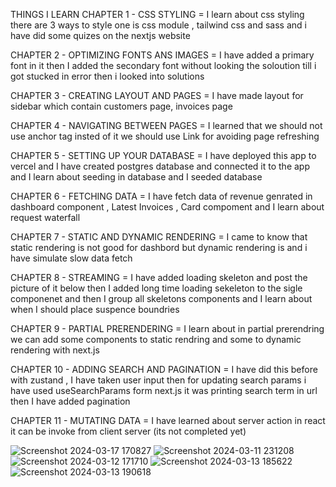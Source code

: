 THINGS I LEARN 
CHAPTER 1 - CSS STYLING = I learn about css styling there are 3 ways to style one is css module , tailwind css and sass and i have did some quizes on the nextjs website 

CHAPTER 2 - OPTIMIZING FONTS ANS IMAGES = I have added a primary font in it then I added the secondary font without looking the soloution till i got stucked in error then i looked into solutions 

CHAPTER 3 - CREATING LAYOUT AND PAGES = I have made layout for sidebar which contain customers page, invoices page

CHAPTER 4 - NAVIGATING BETWEEN PAGES = I learned that we should not use anchor tag insted of it we should use Link for avoiding page refreshing

CHAPTER 5 - SETTING UP YOUR DATABASE = I have deployed this app to vercel and  I have created postgres database and connected it to the app and I learn about seeding in database and I seeded database

CHAPTER 6 - FETCHING DATA = I have fetch data of revenue genrated in dashboard component , Latest Invoices , Card compoment and I learn about request waterfall

CHAPTER 7 - STATIC AND DYNAMIC RENDERING = I came to know that static rendering is not good for dashbord but dynamic rendering is and i have simulate slow data fetch

CHAPTER 8 - STREAMING = I have added loading skeleton and post the picture of it below then I added long time loading sekeleton to the sigle componenet and then I group all skeletons components and I learn about when I should place suspence boundries 

CHAPTER 9 - PARTIAL PRERENDERING = I learn about in partial prerendring we can add some components to static rendring and some to dynamic rendering with next.js

CHAPTER 10 - ADDING SEARCH AND PAGINATION = I have did this before with zustand , I have taken user input then for updating search params i have used useSearchParams form next.js it was printing search term in url then I have added pagination 

CHAPTER 11 - MUTATING DATA = I have learned about server action in react it can be invoke from client server (its not completed yet)

![Screenshot 2024-03-17 170827](https://github.com/subodh245/nextjs-dashboard/assets/118099441/5d9c3b12-08de-4534-885c-bd0e43f522ff)
![Screenshot 2024-03-11 231208](https://github.com/subodh245/nextjs-dashboard/assets/118099441/1fe15737-c5ee-48e4-8bfe-2d22a39539e8)
![Screenshot 2024-03-12 171710](https://github.com/subodh245/nextjs-dashboard/assets/118099441/7bff161b-8e13-4fd5-a2dc-08d04f089ca3)
![Screenshot 2024-03-13 185622](https://github.com/subodh245/nextjs-dashboard/assets/118099441/ea59a87d-363d-4114-bdbe-911be8b6dd36)
![Screenshot 2024-03-13 190618](https://github.com/subodh245/nextjs-dashboard/assets/118099441/55370d3c-7504-4c6a-94cd-3f71b6f769e2)




